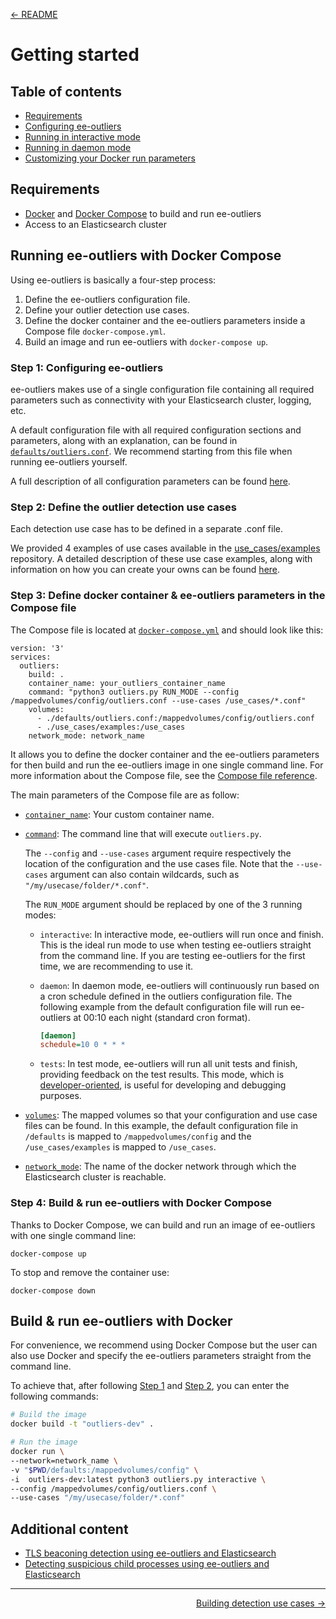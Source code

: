 <p align="left"><a href="../README.md">&#8592; README</a></p>

# Getting started

## Table of contents
- [Requirements](#requirements)
- [Configuring ee-outliers](#configuring-ee-outliers)
- [Running in interactive mode](#running-in-interactive-mode)
- [Running in daemon mode](#running-in-daemon-mode)
- [Customizing your Docker run parameters](#customizing-your-docker-run-parameters) 

## Requirements
- [Docker](https://docs.docker.com/get-docker/) and [Docker Compose](https://docs.docker.com/compose/install/) to build and run ee-outliers
- Access to an Elasticsearch cluster

## Running ee-outliers with Docker Compose 

Using ee-outliers is basically a four-step process:
1. Define the ee-outliers configuration file. 
2. Define your outlier detection use cases.
3. Define the docker container and the ee-outliers parameters inside a Compose file `docker-compose.yml`.
4. Build an image and run ee-outliers with `docker-compose up`.

### Step 1: Configuring ee-outliers

ee-outliers makes use of a single configuration file containing all required parameters such as connectivity 
with your Elasticsearch cluster, logging, etc.

A default configuration file with all required configuration sections and parameters, along with an explanation, can be
 found in [`defaults/outliers.conf`](../defaults/outliers.conf). We recommend starting from this file when running 
 ee-outliers yourself.
 
A full description of all configuration parameters can be found [here](CONFIG_PARAMETERS.md).  

### Step 2: Define the outlier detection use cases

Each detection use case has to be defined in a separate .conf file.

We provided 4 examples of use cases available in the [use_cases/examples](../use_cases/examples) repository.
A detailed description of these use case examples, along with information on how you can create your owns can be found 
[here](CONFIG_OUTLIERS.md).

### Step 3: Define docker container & ee-outliers parameters in the Compose file

The Compose file is located at [`docker-compose.yml`](../docker-compose.yml) and should look like this:

```
version: '3'
services:
  outliers:
    build: .
    container_name: your_outliers_container_name
    command: "python3 outliers.py RUN_MODE --config /mappedvolumes/config/outliers.conf --use-cases /use_cases/*.conf"
    volumes:
      - ./defaults/outliers.conf:/mappedvolumes/config/outliers.conf
      - ./use_cases/examples:/use_cases
    network_mode: network_name
```
It allows you to define the docker container and the ee-outliers parameters for then build and run the ee-outliers image
in one single command line. For more information about the Compose file, see the 
[Compose file reference](https://docs.docker.com/compose/compose-file/).

The main parameters of the Compose file are as follow:

- [`container_name`](https://docs.docker.com/compose/compose-file/#compose-file-structure-and-examples#container_name):
Your custom container name.

- [`command`](https://docs.docker.com/compose/compose-file/#command):
The command line that will execute `outliers.py`.

    The `--config` and `--use-cases` argument require respectively the location of the configuration and the use cases file.
    Note that the `--use-cases` argument can also contain wildcards, such as ``"/my/usecase/folder/*.conf"``.

    The `RUN_MODE` argument should be replaced by one of the 3 running modes:

    - `interactive`: In interactive mode, ee-outliers will run once and finish. 
    This is the ideal run mode to use when testing ee-outliers straight from the command line.
    If you are testing ee-outliers for the first time, we are recommending to use it.

    - `daemon`: In daemon mode, ee-outliers will continuously run based on a cron schedule defined in the outliers 
    configuration file.
    The following example from the default configuration file will run ee-outliers at 00:10 each night (standard cron format).

        ```ini
        [daemon]
        schedule=10 0 * * *
        ```
    
    - `tests`: In test mode, ee-outliers will run all unit tests and finish, providing feedback on the test results. 
    This mode, which is 
    [developer-oriented](https://github.com/NVISO-BE/ee-outliers/blob/master/documentation/DEVELOPMENT.md), is useful for 
    developing and debugging purposes.

- [`volumes`](https://docs.docker.com/compose/compose-file/#volumes):
The mapped volumes so that your configuration  and use case files can be found. In this example, the default 
configuration file in ``/defaults`` is mapped to ``/mappedvolumes/config`` and the ``/use_cases/examples`` is mapped to 
``/use_cases``.

- [`network_mode`](https://docs.docker.com/compose/compose-file/#network_mode):
The name of the docker network through which the Elasticsearch cluster is reachable.

### Step 4: Build & run ee-outliers with Docker Compose

Thanks to Docker Compose, we can build and run an image of ee-outliers with one single command line:

```
docker-compose up
```

To stop and remove the container use:

```
docker-compose down
```

## Build & run ee-outliers with Docker

For convenience, we recommend using Docker Compose but the user can also use Docker and specify the ee-outliers 
parameters straight from the command line. 

To achieve that, after following [Step 1](#step-1:-configuring-ee-outliers) and 
[Step 2](#step-2:-define-the-outlier-detection-use-cases), you can enter the following commands:

```BASH
# Build the image
docker build -t "outliers-dev" .

# Run the image
docker run \
--network=network_name \
-v "$PWD/defaults:/mappedvolumes/config" \
-i  outliers-dev:latest python3 outliers.py interactive \
--config /mappedvolumes/config/outliers.conf \
--use-cases "/my/usecase/folder/*.conf"
```

## Additional content

- [TLS beaconing detection using ee-outliers and Elasticsearch](https://blog.nviso.eu/2018/12/11/tls-beaconing-detection-using-ee-outliers-and-elasticsearch/)
- [Detecting suspicious child processes using ee-outliers and Elasticsearch](https://blog.nviso.eu/2018/12/21/detecting-suspicious-child-processes-using-ee-outliers-and-elasticsearch/)

---

<p align="right"><a href="CONFIG_OUTLIERS.md">Building detection use cases &#8594;</a></p>
